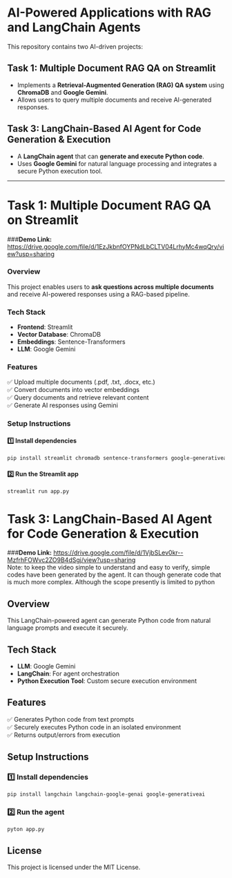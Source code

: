 # AI-Powered Applications with RAG and LangChain Agents  

This repository contains two AI-driven projects:  

## Task 1: Multiple Document RAG QA on Streamlit  
- Implements a **Retrieval-Augmented Generation (RAG) QA system** using **ChromaDB** and **Google Gemini**.  
- Allows users to query multiple documents and receive AI-generated responses.  

## Task 3: LangChain-Based AI Agent for Code Generation & Execution  
- A **LangChain agent** that can **generate and execute Python code**.  
- Uses **Google Gemini** for natural language processing and integrates a secure Python execution tool.  

---

# Task 1: Multiple Document RAG QA on Streamlit  
###**Demo Link:**
https://drive.google.com/file/d/1EzJkbnfOYPNdLbCLTV04LrhyMc4wqQry/view?usp=sharing
### **Overview**  
This project enables users to **ask questions across multiple documents** and receive AI-powered responses using a RAG-based pipeline.  

### **Tech Stack**  
- **Frontend**: Streamlit  
- **Vector Database**: ChromaDB  
- **Embeddings**: Sentence-Transformers  
- **LLM**: Google Gemini  

### **Features**  
✅ Upload multiple documents (.pdf, .txt, .docx, etc.)  
✅ Convert documents into vector embeddings  
✅ Query documents and retrieve relevant content  
✅ Generate AI responses using Gemini  

### **Setup Instructions**  
#### 1️⃣ Install dependencies  
```bash
pip install streamlit chromadb sentence-transformers google-generativeai
```
#### 2️⃣ Run the Streamlit app
```bash
streamlit run app.py
```
# Task 3: LangChain-Based AI Agent for Code Generation & Execution
###**Demo Link:**
https://drive.google.com/file/d/1VjbSLev0kr--MzfrhFOWvc2ZO9B4dSgj/view?usp=sharing  
Note: to keep the video simple to understand and easy to verify, simple codes have been generated by the agent. It can though generate code that is much more complex. Although the scope presently is limited to python  

## Overview
This LangChain-powered agent can generate Python code from natural language prompts and execute it securely.

## Tech Stack
- **LLM**: Google Gemini  
- **LangChain**: For agent orchestration  
- **Python Execution Tool**: Custom secure execution environment  

## Features
✅ Generates Python code from text prompts  
✅ Securely executes Python code in an isolated environment  
✅ Returns output/errors from execution  

## Setup Instructions

### 1️⃣ Install dependencies  
```bash
pip install langchain langchain-google-genai google-generativeai
```

### 2️⃣ Run the agent  
```python
pyton app.py
```

## License
This project is licensed under the MIT License.


